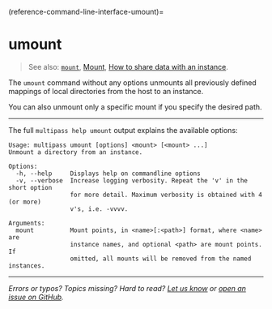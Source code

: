 (reference-command-line-interface-umount)=
# umount

> See also: [`mount`](/reference/command-line-interface/mount), [Mount](/explanation/mount), [How to share data with an instance](/how-to-guides/manage-instances/share-data-with-an-instance).

The `umount` command without any options unmounts all previously defined mappings of local directories from the host to an instance. 

You can also unmount only a specific mount if you specify the desired path.

---

The full `multipass help umount` output explains the available options:

```plain
Usage: multipass umount [options] <mount> [<mount> ...]
Unmount a directory from an instance.

Options:
  -h, --help     Displays help on commandline options
  -v, --verbose  Increase logging verbosity. Repeat the 'v' in the short option
                 for more detail. Maximum verbosity is obtained with 4 (or more)
                 v's, i.e. -vvvv.

Arguments:
  mount          Mount points, in <name>[:<path>] format, where <name> are
                 instance names, and optional <path> are mount points. If
                 omitted, all mounts will be removed from the named instances.
```

---

*Errors or typos? Topics missing? Hard to read? <a href="https://docs.google.com/forms/d/e/1FAIpQLSd0XZDU9sbOCiljceh3rO_rkp6vazy2ZsIWgx4gsvl_Sec4Ig/viewform?usp=pp_url&entry.317501128=https://multipass.run/docs/umount-command" target="_blank">Let us know</a> or <a href="https://github.com/canonical/multipass/issues/new/choose" target="_blank">open an issue on GitHub</a>.*

